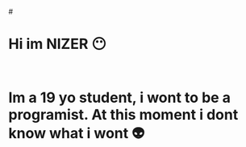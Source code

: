 #<h1> Hi im NIZER 😶 <h1>
<br>Im a 19 yo student, i wont to be a programist. At this moment i dont know what i wont 👽 
